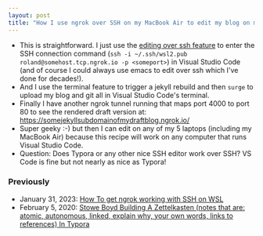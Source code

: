 ```yaml
---
layout: post
title: "How I use ngrok over SSH on my MacBook Air to edit my blog on my Surface Book 2"
---
```

*  This is straightforward. I just use the [editing over ssh feature](https://code.visualstudio.com/docs/remote/ssh) to enter the SSH connection command (`ssh -i ~/.ssh/wsl2.pub roland@somehost.tcp.ngrok.io -p <someport>`) in Visual Studio Code (and of course I could always use emacs to edit over ssh which I've done for decades!).
* And I use the terminal feature to trigger a jekyll rebuild and then `surge` to upload my blog and git all in Visual Studio Code's terminal.
* Finally I have another ngrok tunnel running that maps port 4000 to port 80 to see the rendered draft version at: https://somejekyllsubdomainofmydraftblog.ngrok.io/
* Super geeky :-) but then I can edit on any of my 5 laptops (including my MacBook Air) because this recipe will work on any computer that runs Visual Studio Code.
* Question: Does Typora or any other nice SSH editor work over SSH? VS Code is fine but not nearly as nice as Typora!

### Previously
* January 31, 2023: [How To get ngrok working with SSH on WSL](http://rolandtanglao.com/2023/01/31/p1-ngrok-ssh-wsl-var-run-nogin/)
* February 5, 2020: [Stowe Boyd Building A Zettelkasten (notes that are: atomic, autonomous, linked, explain why, your own words, links to references) In Typora](http://rolandtanglao.com/2020/02/05/p1-stowe-boyd-building-a-zettelkasten-typora/)